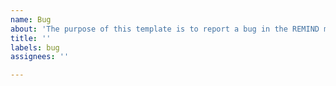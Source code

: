 ```yaml
---
name: Bug
about: 'The purpose of this template is to report a bug in the REMIND model. '
title: ''
labels: bug
assignees: ''

---
```



